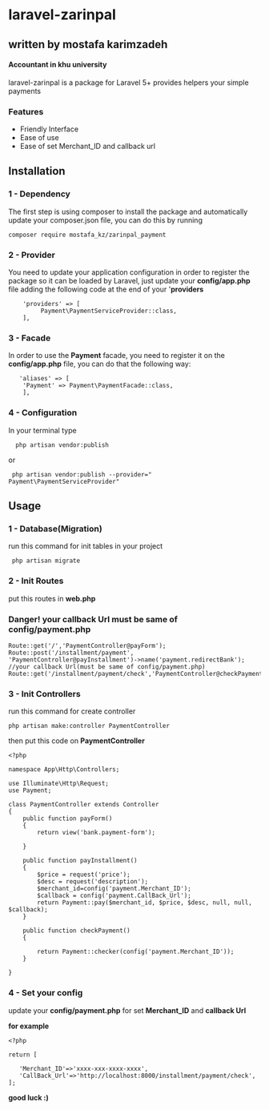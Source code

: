 # laravel-zarinpal
## written by mostafa karimzadeh
#### Accountant in khu university
laravel-zarinpal is a package for Laravel 5+ provides helpers your simple payments  
### Features
* Friendly Interface
* Ease of use
* Ease of set Merchant_ID and callback url
## Installation
### 1 - Dependency
The first step is using composer to install the package and automatically update your composer.json file, you can do this by running
```
composer require mostafa_kz/zarinpal_payment
```
### 2 - Provider
You need to update your application configuration in order to register the package so it can be loaded by Laravel, just update your **config/app.php** file adding the following code at the end of your '**providers**
```
    'providers' => [
         Payment\PaymentServiceProvider::class,
    ],
```
### 3 - Facade
In order to use the **Payment** facade, you need to register it on the **config/app.php** file, you can do that the following way:
```
   'aliases' => [
    'Payment' => Payment\PaymentFacade::class,
    ],
```
### 4 - Configuration
In your terminal type
```
  php artisan vendor:publish
```
or
```
 php artisan vendor:publish --provider=" Payment\PaymentServiceProvider"

```
## Usage
### 1 - Database(Migration)
run this command for init tables in your project
```
 php artisan migrate

```
### 2 - Init Routes
put this routes in **web.php**
### Danger! your callback Url must be same of config/payment.php
```
Route::get('/','PaymentController@payForm');
Route::post('/installment/payment', 'PaymentController@payInstallment')->name('payment.redirectBank');
//your callback Url(must be same of config/payment.php)
Route::get('/installment/payment/check','PaymentController@checkPayment');
```
### 3 - Init Controllers
run this command for create controller
```
php artisan make:controller PaymentController
```
then put this code on **PaymentController**
```
<?php

namespace App\Http\Controllers;

use Illuminate\Http\Request;
use Payment;

class PaymentController extends Controller
{
    public function payForm()
    {
        return view('bank.payment-form');

    }

    public function payInstallment()
    {
        $price = request('price');
        $desc = request('description');
        $merchant_id=config('payment.Merchant_ID');
        $callback = config('payment.CallBack_Url');
        return Payment::pay($merchant_id, $price, $desc, null, null, $callback);
    }

    public function checkPayment()
    {

        return Payment::checker(config('payment.Merchant_ID'));
    }

}
```
### 4 - Set your config
update your **config/payment.php** for set **Merchant_ID** and **callback Url** 
 
 **for example**
 ```
 <?php
 
return [

    'Merchant_ID'=>'xxxx-xxx-xxxx-xxxx',
    'CallBack_Url'=>'http://localhost:8000/installment/payment/check',
];
```

**good luck :)**
